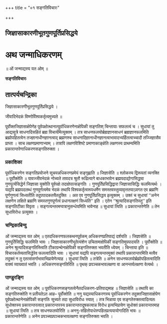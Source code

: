 +++
title = "०१ सङ्गतिविचारः"

+++


## जिज्ञासाकारणीभूतगुणपूर्तिप्रसिद्धये

# अथ जन्माधिकरणम्

॥ ओं जन्माद्यस्य यत ओम् ॥

**सङ्गतिविचारः**

## **तात्पर्यचन्द्रिका**

जिज्ञासाकारणीभूतगुणपूर्तिप्रसिद्धये ।

जीवादिभेदकं विष्णोर्विश्वकर्तृत्वमुच्यते ॥

पूर्वोक्तजिज्ञासाक्षेपेणेह पूर्वपक्षोत्थानात्पूर्वाधिकरणेनाक्षेपिकी सङ्गतिश् चिन्तायाः सफलत्वं च । सुधायां तु आद्यसूत्रे साधनादिसहितं ब्रह्म विचार्यमित्युक्तम् । तत्र साधनफलयोर्ब्रह्मज्ञानसाधनं ब्रह्मज्ञानफलमिति ब्रह्मोपहितत्वेन तज्ज्ञानाधीनज्ञानत्वाद् ब्रह्मणश्च साधनादिज्ञानाधीनज्ञानत्वाभावादभ्यर्हितत्वाच्चादौ तज्जिज्ञासैव प्राप्ता । साच लक्षणप्रमाणाभ्याम् । तत्रापि लक्षणविशिष्टे प्रमाणाकाङ्क्षेति लक्षणस्य प्राथम्यमिति प्रकारान्तरेणाधिकरणसङ्गतिरुक्ता ।

### **प्रकाशिका**

पूर्वाधिकरणेन सङ्गतिप्रयोजने सूचयन्नधिकरणप्रमेयं सङ्गृह्णाति ॥ जिज्ञासेति ॥ श्लोकस्य द्विरूपतां व्यनक्ति ॥ पूर्वोक्तेति ॥ यावज्जीवभेदकं नोच्यते तावदत्र श्रुतौ रूढित्यागे बाधकाभावेन ब्रह्मपदाद्योगासिद्ध्या गुणपूर्त्यसिद्धेर्न जिज्ञासा युक्तेति पूर्वपक्षे तदाक्षेपात्सङ्गतिः । गुणपूर्तिप्रसिद्धिद्वारा जिज्ञासासिद्धिः फलमित्यर्थः । यद्यपि ब्रह्मपदलब्धं गुणपूर्णत्वमेव भेदकं तथापि विश्वकर्तृत्वरूपधर्मेण समस्तवस्तुव्यावृत्ततयाऽवगत एव ब्रह्मणि पूर्णगुणत्वं सिध्यतीति तदुपपादकतयैतदुक्तिः । अत एव गुणपूर्तिप्रसिद्धय इत्युक्तम् । उक्तं च सुधायां ‘‘अनेन लक्षणेन लक्षिते ब्रह्मणि समस्तगुणपूर्णत्वं प्रधानलक्षणं सिध्यति’’ इति । एतेन ‘‘श्रुत्यादिसङ्गतिस्तु’’ इति सङ्गतिटीका विवृता । सङ्गत्यन्तरमप्यत्रानुसन्धेयमिति भावेनाह ॥ सुधायां त्विति ॥ प्रकारान्तरेणेति ॥ तेन सुधाविरोधः प्रत्युक्तः ।

### **चन्द्रिकाबिन्दु**

ओं जन्माद्यस्य यत ओम् ॥ एतदधिकरणफलकथनपूर्वकम् अधिकरणप्रतिपाद्यं दर्शयति । जिज्ञासेति ॥ गुणपूर्तिसिद्धिः फलमिति भावः । जिज्ञासाकारणीभूतेत्यंशेन उचितामाक्षेपिकीं सङ्गतिमुपपादयति । पूर्वोक्तेति ॥ अनेन श्रुत्यादिसङ्गतिस्त्विति टीकाग्रन्थेनाक्षेपिकी सङ्गतिरुक्ता भवतीति ध्येयम् । चिन्ताया इति ॥ विचारकर्तव्यतासिद्धेरेव फलत्वादिति भावः । सुधायां यद्यपि सङ्गत्यन्तरमुक्तं तथापि प्रकारान्तरमिति मत्वैव तदुक्तं न तु एतत्संसर्गाभावाभिप्रायेणेत्याह । सुधायां त्विति ॥ तत्रेति ॥ अनेन साधनफलयोर्ब्रह्मोपहितत्वादिति वाक्यं व्याख्यातं भवति । अधिकरणसङ्गतिरिति ॥ पृथक् प्रपञ्चकभावलक्षणा वा आनन्तर्यलक्षणा वेत्यर्थः ।

### **पाण्डुरङ्गि**

ओं जन्माद्यस्य यत ओम् ॥ पूर्वाधिकरणसङ्गतत्वेनैतदधिकरण-प्रतिपाद्यमाह ॥ जिज्ञासेति ॥ तथापि का सङ्गतिरुक्तेति न प्रतीयतेऽत आह– पूर्वोक्तेति ॥ ननु यद्यस्याधिकरणस्य पूर्वाधिकरणेन तदुक्तजिज्ञासाक्षेपेण पूर्वपक्षोत्थानेनाक्षेपिकी सङ्गतिः सूच्यते तदा सुधाविरोधः स्यात् । तत्र भिन्नाया एव सङ्गतेरुक्तत्वादित्यतः सुधोक्तस्य प्रकारान्तरत्वात् प्रकारान्तरस्य प्रकारान्तरादूषकत्वान्न विरोध इत्यभिप्रायेण सुधोक्तं प्रकारान्तरमाह ॥ सुधायां त्विति ॥ तत्र साधनफलयोरिति ॥ अननु-संहितोपाधेरुपहितप्रत्ययायोगादिति भावः ॥ प्रकारान्तरेणेति ॥ अनेन प्रपञ्च्यप्रपञ्चकभावलक्षणा सङ्गतिरुक्ता भवति ।

